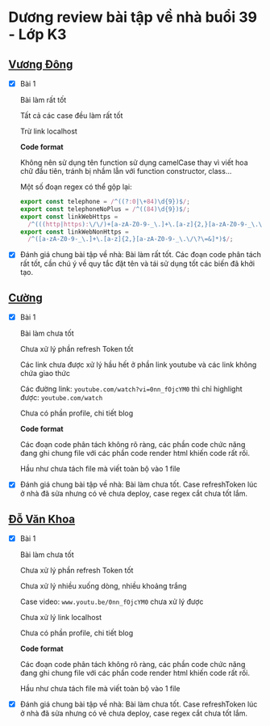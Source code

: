 # Dương review bài tập về nhà buổi 39 - Lớp K3

## [Vương Đông](https://dongvuong.github.io/f8-fullstack-k3/DAY39/index.html)

- [x] Bài 1

  Bài làm rất tốt

  Tất cả các case đều làm rất tốt

  Trừ link localhost

  **Code format**

  Không nên sử dụng tên function sử dụng camelCase thay vì viết hoa chữ đầu tiên, tránh bị nhầm lẫn với function constructor, class...

  Một số đoạn regex có thể gộp lại:

  ```javascript
  export const telephone = /^((?:0|\+84)\d{9})$/;
  export const telephoneNoPlus = /^((84)\d{9})$/;
  export const linkWebHttps =
    /^(((http|https):\/\/)+[a-zA-Z0-9-_\.]+\.[a-z]{2,}[a-zA-Z0-9-_\.\/\?\=&]*)$/;
  export const linkWebNonHttps =
    /^([a-zA-Z0-9-_\.]+\.[a-z]{2,}[a-zA-Z0-9-_\.\/\?\=&]*)$/;
  ```

- [x] Đánh giá chung bài tập về nhà: Bài làm rất tốt. Các đoạn code phân tách rất tốt, cần chú ý về quy tắc đặt tên và tái sử dụng tốt các biến đã khởi tạo.

## [Cường](https://cuonggold2408.github.io/Fullxinach_K3/Day_39/)

- [x] Bài 1

  Bài làm chưa tốt

  Chưa xử lý phần refresh Token tốt

  Các link chưa được xử lý hầu hết ở phần link youtube và các link không chứa giao thức

  Các đường link: `youtube.com/watch?vi=0nn_fOjcYM0` thì chỉ highlight được: `youtube.com/watch`

  Chưa có phần profile, chi tiết blog

  **Code format**

  Các đoạn code phân tách không rõ ràng, các phần code chức năng đang ghi chung file với các phần code render html khiến code rất rối.

  Hầu như chưa tách file mà viết toàn bộ vào 1 file

- [x] Đánh giá chung bài tập về nhà: Bài làm chưa tốt. Case refreshToken lúc ở nhà đã sửa nhưng có vẻ chưa deploy, case regex cắt chưa tốt lắm.

## [Đỗ Văn Khoa](https://mrkhoadev.github.io/F8-Fullstack-K3/Day37/index.html)

- [x] Bài 1

  Bài làm chưa tốt

  Chưa xử lý phần refresh Token tốt

  Chưa xử lý nhiều xuống dòng, nhiều khoảng trắng

  Case video: `www.youtu.be/0nn_fOjcYM0` chưa xử lý được

  Chưa xử lý link localhost

  Chưa có phần profile, chi tiết blog

  **Code format**

  Các đoạn code phân tách không rõ ràng, các phần code chức năng đang ghi chung file với các phần code render html khiến code rất rối.

  Hầu như chưa tách file mà viết toàn bộ vào 1 file

- [x] Đánh giá chung bài tập về nhà: Bài làm chưa tốt. Case refreshToken lúc ở nhà đã sửa nhưng có vẻ chưa deploy, case regex cắt chưa tốt lắm.
